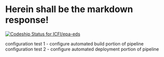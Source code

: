 # Herein shall be the markdown response!
[ ![Codeship Status for ICFI/epa-eds](https://codeship.com/projects/df564df0-870f-0133-4c0e-560f9502d8f3/status?branch=master)](https://codeship.com/projects/122856)

configuration test 1 - configure automated build portion of pipeline
configuration test 2 - configure automated deployment portion of pipeline